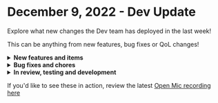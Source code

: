 # December 9, 2022 - Dev Update

Explore what new changes the Dev team has deployed in the last week!

This can be anything from new features, bug fixes or QoL changes!

<details>

<summary><strong>New features and items</strong></summary>

* Allow workflow results to be filtered by workflow name
* Added an as\_timezone jinja function to convert a datetime to a specific timezone
* Added a “List Forms” rewst action

</details>

<details>

<summary><strong>Bug fixes and chores</strong></summary>

* Fixed a problem where ConnectWise Control integration was not running scripts properly
* Fixed a bug in the workflow editor where sub-workflow selection was showing all workflows the user had access to instead of only those for the current selected org
* Fixed a bug where InsufficientPermissionsException was thrown when using MSFT EXO with CSP enabled to execute the cmdlet New-TransportRule
* Fixed a bug that was preventing Org Mappings from being removed
* Validate required fields for trigger inputs

</details>

<details>

<summary><strong>In review, testing and development</strong></summary>

* Workflow list multi-select to be able to delete multiple workflows at once and allow for future bulk actions
* Workflow tagging to be able to group workflows and search by tag in the workflow list
* Automatic http request retries with back-off
* Allow org admins to be able to enable/disable managed orgs
* Add offset-based pagination to hubspot integration
* Automatically mark orgs created via CSP as enabled
* Improve cron trigger performance
* Add configurable cascading behavior to org variables
* Optimize form conditions and add required action to conditions
* Shareable jinja live editor code examples
* Add jinja evaluations to trigger criteria

</details>

If you'd like to see these in action, review the latest [Open Mic recording here](../../roc-open-mics/2022-roc-open-mics/december-9th-2022-jinja-expansion.-plus-mendy-and-jared.md)
